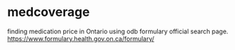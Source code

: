 # medcoverage

finding medication price in Ontario using odb formulary official search page.
https://www.formulary.health.gov.on.ca/formulary/
